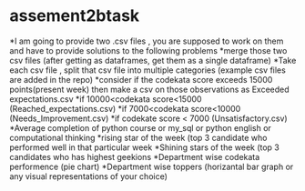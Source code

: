 # assement2btask
*I am going to provide two .csv files , you are supposed to work on them and have to provide solutions to the following problems
*merge those two csv files (after getting as dataframes, get them as a single dataframe)
*Take each csv file , split that csv file into multiple categories (example csv files are added in the repo)
*consider if the codekata score exceeds 15000 points(present week) then make a csv on those observations as Exceeded expectations.csv
*if 10000<codekata score<15000 (Reached_expectations.csv)
*if 7000<codekata score<10000 (Needs_Improvement.csv)
*if codekate score < 7000 (Unsatisfactory.csv)
*Average completion of python course or my_sql or python english or computational thinking
*rising star of the week (top 3 candidate who performed well in that particular week
*Shining stars of the week (top 3 candidates who has highest geekions
*Department wise codekata performence (pie chart)
*Department wise toppers (horizantal bar graph or any visual representations of your choice)
